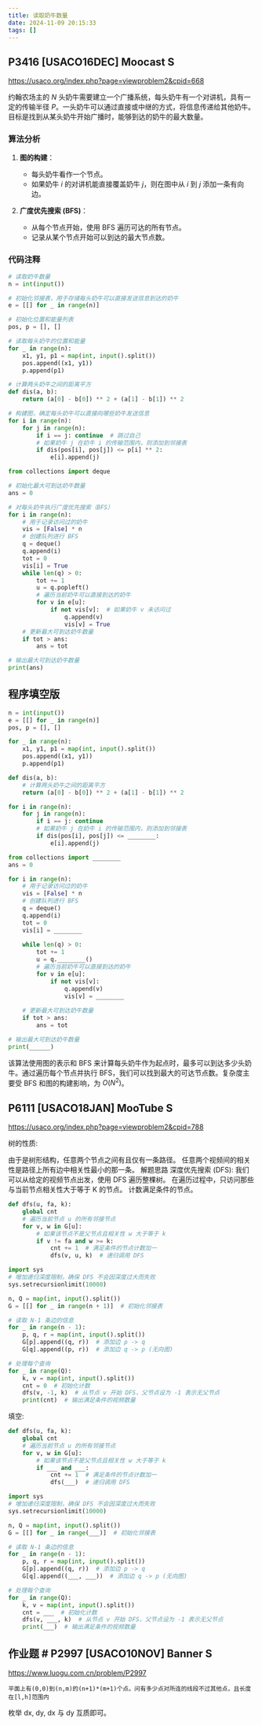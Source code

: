 ```yaml
---
title: 读取奶牛数量
date: 2024-11-09 20:15:33
tags: []
---
```

## P3416 [USACO16DEC] Moocast S

https://usaco.org/index.php?page=viewproblem2&cpid=668

约翰农场主的 $N$ 头奶牛需要建立一个广播系统，每头奶牛有一个对讲机，具有一定的传输半径 $P$。一头奶牛可以通过直接或中继的方式，将信息传递给其他奶牛。目标是找到从某头奶牛开始广播时，能够到达的奶牛的最大数量。

### 算法分析

1. **图的构建**：
   - 每头奶牛看作一个节点。
   - 如果奶牛 $i$ 的对讲机能直接覆盖奶牛 $j$，则在图中从 $i$ 到 $j$ 添加一条有向边。

2. **广度优先搜索 (BFS)**：
   - 从每个节点开始，使用 BFS 遍历可达的所有节点。
   - 记录从某个节点开始可以到达的最大节点数。

### 代码注释

```python
# 读取奶牛数量
n = int(input())

# 初始化邻接表，用于存储每头奶牛可以直接发送信息到达的奶牛
e = [[] for _ in range(n)]

# 初始化位置和能量列表
pos, p = [], []

# 读取每头奶牛的位置和能量
for _ in range(n):
    x1, y1, p1 = map(int, input().split())
    pos.append((x1, y1))
    p.append(p1)

# 计算两头奶牛之间的距离平方
def dis(a, b):
    return (a[0] - b[0]) ** 2 + (a[1] - b[1]) ** 2

# 构建图，确定每头奶牛可以直接向哪些奶牛发送信息
for i in range(n): 
    for j in range(n):
        if i == j: continue  # 跳过自己
        # 如果奶牛 j 在奶牛 i 的传输范围内，则添加到邻接表
        if dis(pos[i], pos[j]) <= p[i] ** 2:
            e[i].append(j)

from collections import deque

# 初始化最大可到达奶牛数量
ans = 0

# 对每头奶牛执行广度优先搜索（BFS）
for i in range(n):
    # 用于记录访问过的奶牛
    vis = [False] * n
    # 创建队列进行 BFS
    q = deque()
    q.append(i)
    tot = 0
    vis[i] = True
    while len(q) > 0:
        tot += 1
        u = q.popleft()
        # 遍历当前奶牛可以直接到达的奶牛
        for v in e[u]:
            if not vis[v]:  # 如果奶牛 v 未访问过
                q.append(v)
                vis[v] = True
    # 更新最大可到达奶牛数量
    if tot > ans:
        ans = tot

# 输出最大可到达奶牛数量
print(ans)
```

## 程序填空版

```python
n = int(input())
e = [[] for _ in range(n)]
pos, p = [], []

for _ in range(n):
    x1, y1, p1 = map(int, input().split())
    pos.append((x1, y1))
    p.append(p1)

def dis(a, b):
    # 计算两头奶牛之间的距离平方
    return (a[0] - b[0]) ** 2 + (a[1] - b[1]) ** 2

for i in range(n): 
    for j in range(n):
        if i == j: continue
        # 如果奶牛 j 在奶牛 i 的传输范围内，则添加到邻接表
        if dis(pos[i], pos[j]) <= ________:
            e[i].append(j)

from collections import ________
ans = 0

for i in range(n):
    # 用于记录访问过的奶牛
    vis = [False] * n
    # 创建队列进行 BFS
    q = deque()
    q.append(i)
    tot = 0
    vis[i] = ________
    
    while len(q) > 0:
        tot += 1
        u = q.________()
        # 遍历当前奶牛可以直接到达的奶牛
        for v in e[u]:
            if not vis[v]:
                q.append(v)
                vis[v] = ________
    
    # 更新最大可到达奶牛数量
    if tot > ans:
        ans = tot

# 输出最大可到达奶牛数量
print(______)
```

该算法使用图的表示和 BFS 来计算每头奶牛作为起点时，最多可以到达多少头奶牛。通过遍历每个节点并执行 BFS，我们可以找到最大的可达节点数。复杂度主要受 BFS 和图的构建影响，为 $O(N^2)$。

## P6111 [USACO18JAN] MooTube S

https://usaco.org/index.php?page=viewproblem2&cpid=788

树的性质:

由于是树形结构，任意两个节点之间有且仅有一条路径。
任意两个视频间的相关性是路径上所有边中相关性最小的那一条。
解题思路
深度优先搜索 (DFS):
我们可以从给定的视频节点出发，使用 DFS 遍历整棵树。
在遍历过程中，只访问那些与当前节点相关性大于等于  K 的节点。
计数满足条件的节点。

```python
def dfs(u, fa, k):
    global cnt
    # 遍历当前节点 u 的所有邻接节点
    for v, w in G[u]:
        # 如果该节点不是父节点且相关性 w 大于等于 k
        if v != fa and w >= k:
            cnt += 1  # 满足条件的节点计数加一
            dfs(v, u, k)  # 递归调用 DFS

import sys
# 增加递归深度限制，确保 DFS 不会因深度过大而失败
sys.setrecursionlimit(10000)

n, Q = map(int, input().split())
G = [[] for _ in range(n + 1)]  # 初始化邻接表

# 读取 N-1 条边的信息
for _ in range(n - 1):
    p, q, r = map(int, input().split())
    G[p].append((q, r))  # 添加边 p -> q
    G[q].append((p, r))  # 添加边 q -> p (无向图)

# 处理每个查询
for _ in range(Q):
    k, v = map(int, input().split())
    cnt = 0  # 初始化计数
    dfs(v, -1, k)  # 从节点 v 开始 DFS，父节点设为 -1 表示无父节点
    print(cnt)  # 输出满足条件的视频数量
```

填空:

```python
def dfs(u, fa, k):
    global cnt
    # 遍历当前节点 u 的所有邻接节点
    for v, w in G[u]:
        # 如果该节点不是父节点且相关性 w 大于等于 k
        if ___ and ___:
            cnt += 1  # 满足条件的节点计数加一
            dfs(___)  # 递归调用 DFS

import sys
# 增加递归深度限制，确保 DFS 不会因深度过大而失败
sys.setrecursionlimit(10000)

n, Q = map(int, input().split())
G = [[] for _ in range(___)]  # 初始化邻接表

# 读取 N-1 条边的信息
for _ in range(n - 1):
    p, q, r = map(int, input().split())
    G[p].append((q, r))  # 添加边 p -> q
    G[q].append((___, ___))  # 添加边 q -> p (无向图)

# 处理每个查询
for _ in range(Q):
    k, v = map(int, input().split())
    cnt = ___  # 初始化计数
    dfs(v, ___, k)  # 从节点 v 开始 DFS，父节点设为 -1 表示无父节点
    print(___)  # 输出满足条件的视频数量
```

## 作业题 # P2997 [USACO10NOV] Banner S

https://www.luogu.com.cn/problem/P2997

```
平面上有(0,0)到(n,m)的(n+1)*(m+1)个点。问有多少点对所连的线段不过其他点，且长度在[l,h]范围内
```

枚举 dx, dy, dx 与 dy 互质即可。


